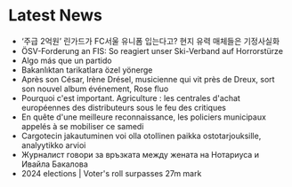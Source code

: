 # Latest News
-  ‘주급 2억원’ 린가드가 FC서울 유니폼 입는다고? 현지 유력 매체들은 기정사실화
-  ÖSV-Forderung an FIS: So reagiert unser Ski-Verband auf Horrorstürze
-  Algo más que un partido
-  Bakanlıktan tarikatlara özel yönerge
-  Après son César, Irène Drésel, musicienne qui vit près de Dreux, sort son nouvel album événement, Rose fluo
-  Pourquoi c'est important. Agriculture : les centrales d'achat européennes des distributeurs sous le feu des critiques
-  En quête d'une meilleure reconnaissance, les policiers municipaux appelés à se mobiliser ce samedi
-  Cargotecin jakautuminen voi olla otollinen paikka ostotarjouksille, analyytikko arvioi
-  Журналист говори за връзката между жената на Нотариуса и Ивайла Бакалова
-  2024 elections | Voter's roll surpasses 27m mark
